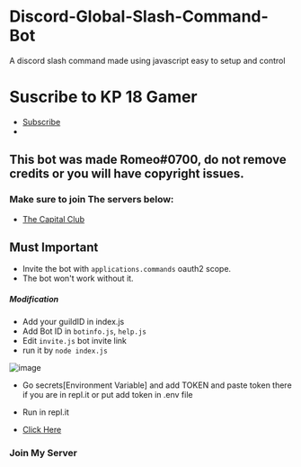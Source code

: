 # Discord-Global-Slash-Command-Bot
A discord slash command made using javascript easy to setup and control

# Suscribe to KP 18 Gamer
- [Subscribe](https://www.youtube.com/channel/UCo2iuPS4FZ8V6H_ct2F8-2A/featured)
- 
## This bot was made Romeo#0700, do not remove credits or you will have copyright issues.
### Make sure to join The servers below:
- [The Capital Club](https://discord.gg/gU7XAxTpX5)

## Must Important
- Invite the bot with `applications.commands` oauth2 scope.
- The bot won't work without it.


##### Modification 
- Add your guildID in index.js
- Add Bot ID in `botinfo.js`, `help.js` 
- Edit `invite.js` bot invite link
- run it by `node index.js` 


![image](https://user-images.githubusercontent.com/74746579/119320781-a8084880-bc9b-11eb-9f34-aa8351183424.png)
- Go secrets[Environment Variable] and add TOKEN and paste token there if you are in repl.it or put  add token in .env file

- Run in repl.it
- [Click Here](https://replit.com/@GamingDiwas/Discord-Bot-Updated#README.md)


### Join My Server


